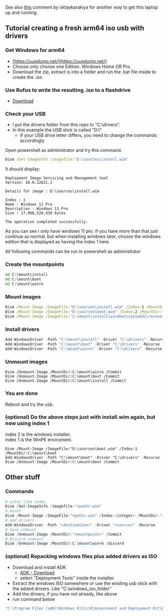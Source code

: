 See also [this](https://github.com/mordaut97/galaxy_book_s_driver_pack/issues/1#issuecomment-1446087066
) comment by oktaykarakiya for another way to get this laptop up and running.

## Tutorial creating a fresh arm64 iso usb with drivers

### Get Windows for arm64 
+ [https://uupdump.net/](https://uupdump.net/)
+ Choose only choose one Edition. Windows Home OR Pro.
+ Download the zip, extract is into a folder and run the .bat file inside to create the .iso

### Use Rufus to write the resulting .iso to a flashdrive
+ [Download](https://rufus.ie/en/)


### Check your USB

+ I put the drivers folder from this repo to "C:\\drivers".
+ In this example the USB stick is called "D:\\"
  + If your USB drive letter differs, you need to change the commands accordingly

Open powershell as administrator and try this command.
```cmd
Dism /Get-ImageInfo /imagefile:"D:\sources\install.wim"
```
It should display:
```
Deployment Image Servicing and Management tool
Version: 10.0.22621.1

Details for image : D:\sources\install.wim

Index : 1
Name : Windows 11 Pro
Description : Windows 11 Pro
Size : 17,966,528,430 bytes

The operation completed successfully.
```

As you can see i only have windows 11 pro. If you have more than that just continue as normal, but when installing windows later, choose the windows edition that is displayed as having the index 1 here.

All following commands can be run in powershell as administrator

### Create the mountpoints
```cmd
md C:\mount\install
md C:\mount\boot
md C:\mount\winre
```

### Mount images
```cmd
Dism /Mount-Image /ImageFile:"D:\sources\install.wim" /Index:1 /MountDir:"C:\mount\install"
Dism /Mount-Image /ImageFile:"D:\sources\boot.wim" /Index:2 /MountDir:"C:\mount\boot"
Dism /Mount-Image /ImageFile:"C:\mount\install\windows\system32\recovery\winre.wim" /Index:1 /MountDir:"C:\mount\winre"
```

### Install drivers
```powershell
Add-WindowsDriver -Path "C:\mount\install" -Driver "C:\drivers" -Recurse
Add-WindowsDriver -Path "C:\mount\boot" -Driver "C:\drivers" -Recurse
Add-WindowsDriver -Path "C:\mount\winre" -Driver "C:\drivers" -Recurse
```

### Unmount images
```
Dism /Unmount-Image /MountDir:C:\mount\winre /Commit
Dism /Unmount-Image /MountDir:C:\mount\boot /Commit
Dism /Unmount-Image /MountDir:C:\mount\install /Commit
```

### You are done
Reboot and try the usb.

### (optional) Do the above steps just with install.wim again, but now using index 1
index 2 is the windows installer.  
index 1 is the WinPE enviroment.
```
Dism /Mount-Image /ImageFile:"D:\sources\boot.wim" /Index:1 /MountDir:C:\mount\boot
Add-WindowsDriver -Path "C:\mount\boot" -Driver "C:\drivers" -Recurse
Dism /Unmount-Image /MountDir:C:\mount\boot /Commit
```

## Other stuff

### Commands
```powershell
# infos like index
Dism /Get-ImageInfo /imagefile:"<path>.wim"
# mount
Dism /Mount-Image /ImageFile:"<path>.wim" /Index:<integer> /MountDir:"<folder-path>"
# add drivers
Add-WindowsDriver -Path "<destination>" -Driver "<source>" -Recurse
# Save unmount
Dism /Unmount-Image /MountDir:"<mountpoint>" /Commit
# Discard unmount
Dism /Unmount-Image /MountDir:C:\mount\winre /discard
```

### (optional) Repacking windows files plus added drivers as ISO
- Download and install ADK
  - [ADK - Download](https://learn.microsoft.com/en-us/windows-hardware/get-started/adk-install)
  - select "Deployment Tools" inside the installer.
- Extract the windows ISO somewhere or use the existing usb stick with the added drivers. Like "C:\windows_iso_folder"
- Add the drivers, if you have not already, like above
- run command below
```cmd
"C:\Program Files (x86)\Windows Kits\10\Assessment and Deployment Kit\Deployment Tools\amd64\Oscdimg\oscdimg.exe" -u2 -m -b"c:\windows_iso_folder\boot\etfsboot.com" "C:\windows_iso_folder" "C:\windows_galaxybook_s.iso"
```
